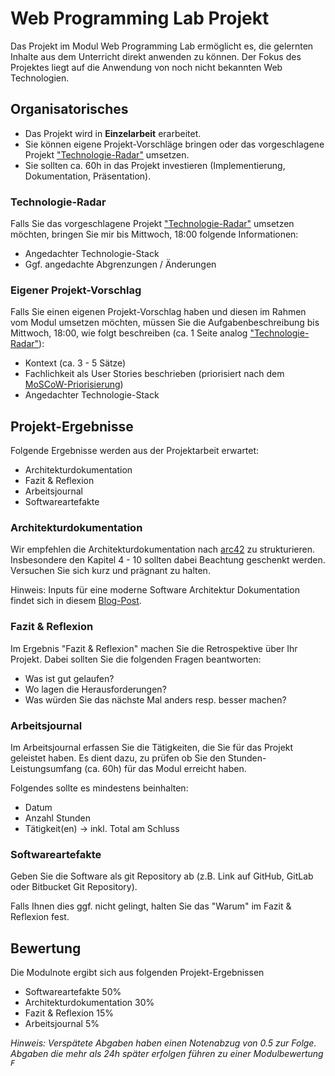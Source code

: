# Web Programming Lab Projekt

Das Projekt im Modul Web Programming Lab ermöglicht es, die gelernten Inhalte aus dem Unterricht direkt anwenden zu können. Der Fokus des Projektes liegt auf die Anwendung von noch nicht bekannten Web Technologien.

## Organisatorisches

* Das Projekt wird in **Einzelarbeit** erarbeitet.
* Sie können eigene Projekt-Vorschläge bringen oder das vorgeschlagene Projekt ["Technologie-Radar"](Technologie-Radar.md) umsetzen.
* Sie sollten ca. 60h in das Projekt investieren (Implementierung, Dokumentation, Präsentation).

### Technologie-Radar

Falls Sie das vorgeschlagene Projekt ["Technologie-Radar"](Technologie-Radar.md) umsetzen möchten, bringen Sie mir bis Mittwoch, 18:00 folgende Informationen:

* Angedachter Technologie-Stack
* Ggf. angedachte Abgrenzungen / Änderungen

### Eigener Projekt-Vorschlag

Falls Sie einen eigenen Projekt-Vorschlag haben und diesen im Rahmen vom Modul umsetzen möchten, müssen Sie die Aufgabenbeschreibung bis Mittwoch, 18:00, wie folgt beschreiben (ca. 1 Seite analog ["Technologie-Radar"](Technologie-Radar.md)):

* Kontext (ca. 3 - 5 Sätze)
* Fachlichkeit als User Stories beschrieben (priorisiert nach dem [MoSCoW-Priorisierung](https://de.wikipedia.org/wiki/MoSCoW-Priorisierung))
* Angedachter Technologie-Stack

## Projekt-Ergebnisse

Folgende Ergebnisse werden aus der Projektarbeit erwartet:

* Architekturdokumentation
* Fazit & Reflexion
* Arbeitsjournal
* Softwareartefakte

### Architekturdokumentation

Wir empfehlen die Architekturdokumentation nach [arc42](https://www.arc42.de/overview/) zu strukturieren. Insbesondere den Kapitel 4 - 10 sollten dabei Beachtung geschenkt werden. Versuchen Sie sich kurz und prägnant zu halten.

Hinweis: Inputs für eine moderne Software Architektur Dokumentation findet sich in diesem [Blog-Post](https://www.workingsoftware.dev/software-architecture-documentation-the-ultimate-guide/).

### Fazit & Reflexion

Im Ergebnis "Fazit & Reflexion" machen Sie die Retrospektive über Ihr Projekt. Dabei sollten Sie die folgenden Fragen beantworten:

* Was ist gut gelaufen?
* Wo lagen die Herausforderungen?
* Was würden Sie das nächste Mal anders resp. besser machen?

### Arbeitsjournal

Im Arbeitsjournal erfassen Sie die Tätigkeiten, die Sie für das Projekt geleistet haben. Es dient dazu, zu prüfen ob Sie den Stunden-Leistungsumfang (ca. 60h) für das Modul erreicht haben.

Folgendes sollte es mindestens beinhalten:

* Datum
* Anzahl Stunden
* Tätigkeit(en) -> inkl. Total am Schluss


### Softwareartefakte

Geben Sie die Software als git Repository ab (z.B. Link auf GitHub, GitLab oder Bitbucket Git Repository).

Falls Ihnen dies ggf. nicht gelingt, halten Sie das "Warum" im Fazit & Reflexion fest.

## Bewertung

Die Modulnote ergibt sich aus folgenden Projekt-Ergebnissen

* Softwareartefakte 50%
* Architekturdokumentation 30%
* Fazit & Reflexion 15%
* Arbeitsjournal 5%

_Hinweis: Verspätete Abgaben haben einen Notenabzug von 0.5 zur Folge. Abgaben die mehr als 24h später erfolgen führen zu einer Modulbewertung `F`_